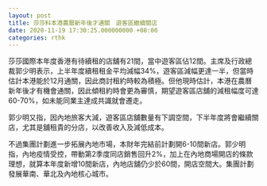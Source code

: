 ```yaml
---
layout: post
title: 莎莎料本港農曆新年後才通關　遊客區繼續關店
date: 2020-11-19 17:30:25.000000000 +08:00
categories: rthk
---
```


莎莎國際本年度香港有待續租的店舖有21間，當中遊客區佔12間。主席及行政總裁郭少明表示，上半年度續租租金平均減幅34%，遊客區減幅更達一半，但當時估計本港能於12月通關，因此商討租約時較為積極。但他現時估計，本港在農曆新年後才有機會通關，因此傾租約時會更為審慎，期望遊客區店舖的減租幅度可達60-70%，如未能同業主達成共識就會遷走。

郭少明又指，因內地旅客大減，遊客區店舖數量有下調空間，下半年度將會繼續關店，尤其是舖租貴的分店，以改善收入及減低成本。

不過集團計劃進一步拓展內地市場，本財年完結前計劃開6-10間新店。郭少明指，內地疫情受控，帶動第2季度同店銷售回升2%，加上在內地商場開店的條款理想，就算本年度新增10間新店，內地店舖仍少於60間，開店空間大。集團計劃發展華南、華北及內地核心城市。

